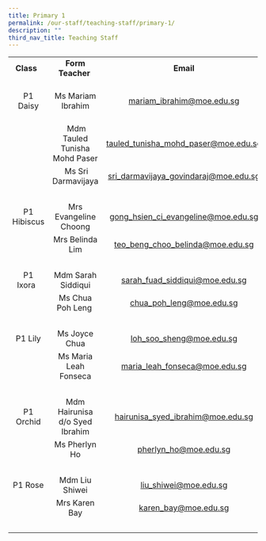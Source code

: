 ```yaml
---
title: Primary 1
permalink: /our-staff/teaching-staff/primary-1/
description: ""
third_nav_title: Teaching Staff
---
```

<table>
<tbody>
<tr>
<td style="text-align: center;"><b>Class&nbsp;&nbsp;</b><br>
</td>

<td style="text-align: center;"><b>Form Teacher&nbsp;</b>
</td>
<td style="text-align: center;"><b>Email</b>
</td>
</tr>
<tr>
<td style="text-align: center;"><br>P1 Daisy<br><br>
</td>

<td style="text-align: center;">Ms Mariam Ibrahim</td>
<td style="text-align: center;"><a href="mailto:mariam_ibrahim@moe.edu.sg" target="">mariam_ibrahim@moe.edu.sg</a><br>
</td>
</tr>
<tr>
<td>&nbsp;
</td>

<td style="text-align: center;">&nbsp;Mdm Tauled Tunisha Mohd Paser</td>
<td><a href="mailto:tauled_tunisha_mohd_paser@moe.edu.sg" target="">tauled_tunisha_mohd_paser@moe.edu.sg</a><br>
</td>
</tr><tr><td>&nbsp;</td><td style="text-align: center;">&nbsp;Ms Sri Darmavijaya</td><td style="text-align: center;"><a href="mailto:sri_darmavijaya_govindaraj@moe.edu.sg" target="">sri_darmavijaya_govindaraj@moe.edu.sg</a></td></tr>
<tr>
<td colspan="3">&nbsp;&nbsp;
</td>
</tr>
<tr>
<td style="text-align: center;">P1 Hibiscus<br>
</td>

<td style="text-align: center;">Mrs Evangeline Choong</td>
<td style="text-align: center;"><a href="mailto:gong_hsien_ci_evangeline@moe.edu.sg" target="">gong_hsien_ci_evangeline@moe.edu.sg</a><br>
</td>
</tr>
<tr>
<td>&nbsp;
</td>

<td style="text-align: center;">Mrs Belinda Lim</td>
<td style="text-align: center;"><a href="mailto:teo_beng_choo_belinda@moe.edu.sg" target="">teo_beng_choo_belinda@moe.edu.sg</a><br>
</td>
</tr>
<tr>
<td colspan="3">&nbsp; &nbsp; &nbsp; &nbsp;
</td>
</tr>
<tr>
<td style="text-align: center;">P1 Ixora&nbsp;&nbsp;</td>

<td style="text-align: center;">Mdm Sarah Siddiqui<br>
</td>
<td style="text-align: center;"><a href="mailto:sarah_fuad_siddiqui@moe.edu.sg" target="">sarah_fuad_siddiqui@moe.edu.sg</a></td>
</tr>
<tr>
<td>
</td>

<td style="text-align: center;">Ms Chua Poh Leng&nbsp;</td>
<td style="text-align: center;"><a href="mailto:chua_poh_leng@moe.edu.sg" target="">chua_poh_leng@moe.edu.sg</a><br></td>
</tr>
<tr>
<td colspan="3">&nbsp; &nbsp; &nbsp; &nbsp;
</td>
</tr>
<tr>
<td style="text-align: center;">P1 Lily</td>

<td style="text-align: center;">Ms Joyce Chua</td>
<td style="text-align: center;"><a href="mailto:loh_soo_sheng@moe.edu.sg" target="">loh_soo_sheng@moe.edu.sg</a><br>
</td>
</tr>
<tr>
<td>&nbsp;
</td>

<td style="text-align: center;">Ms Maria Leah Fonseca</td>
<td style="text-align: center;"><a href="mailto:maria_leah_fonseca@moe.edu.sg" target="">maria_leah_fonseca@moe.edu.sg</a></td>
</tr>
<tr>
<td colspan="3">&nbsp; &nbsp; &nbsp; &nbsp;
</td>
</tr>
<tr>
<td style="text-align: center;">P1 Orchid<br>
</td>

<td style="text-align: center;">Mdm Hairunisa d/o Syed Ibrahim
</td>
<td style="text-align: center;"><a href="mailto:hairunisa_syed_ibrahim@moe.edu.sg" target="">hairunisa_syed_ibrahim@moe.edu.sg</a><br>
</td>
</tr>
<tr>
<td>&nbsp;
</td>

<td style="text-align: center;">Ms Pherlyn Ho</td>
<td style="text-align: center;"><a href="mailto:pherlyn_ho@moe.edu.sg" target="">pherlyn_ho@moe.edu.sg</a></td>
</tr>
<tr>
<td colspan="3">&nbsp; &nbsp; &nbsp; &nbsp;
</td>
</tr>
<tr>
<td style="text-align: center;">P1 Rose</td>
<td style="text-align: center;">Mdm Liu Shiwei<br></td>
<td style="text-align: center;"><a href="mailto:liu_shiwei@moe.edu.sg" target="">liu_shiwei@moe.edu.sg</a></td>
</tr>
<tr>
<td></td>
<td style="text-align: center;">Mrs Karen Bay</td>
<td style="text-align: center;"><a href="mailto:karen_bay@moe.edu.sg" target="">karen_bay@moe.edu.sg</a><br>
</td>
</tr><tr><td>&nbsp;</td><td>&nbsp;</td><td>&nbsp;</td></tr>
</tbody>
</table>